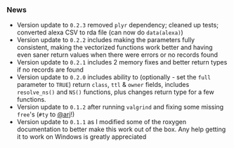 
### News

- Version update to `0.2.3` removed `plyr` dependency; cleaned up tests; converted alexa CSV to rda file (can now do `data(alexa)`)
- Version update to `0.2.2` includes making the parameters fully consistent, making the vectorized functions work better and having even saner return values when there were errors or no records found
- Version update to `0.2.1` includes 2 memory fixes and better return types if no records are found
- Version update to `0.2.0` includes ability to (optionally - set the `full` parameter to `TRUE`) return `class`, `ttl` & `owner` fields, includes `resolve_ns()` and `NS()` functions, plus changes return type for a few functions.
- Version update to `0.1.2` after running `valgrind` and fixing some missing `free`'s (`#ty` to [@arj](http://twitter.com/arj)!)
- Version update to `0.1.1` as I modified some of the roxygen documentation to better make this work out of the box. Any help getting it to work on Windows is greatly appreciated
